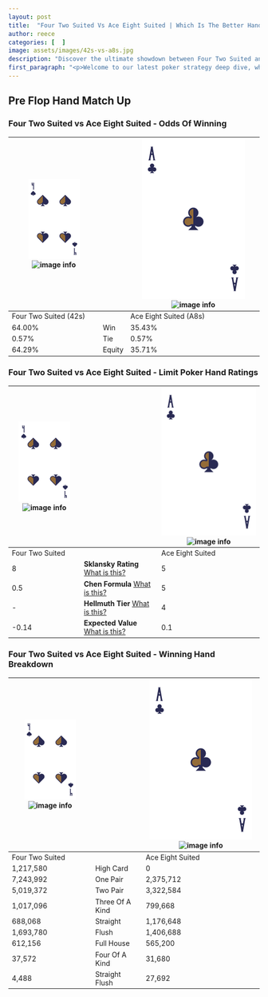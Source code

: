 ```yaml
---
layout: post
title:  "Four Two Suited Vs Ace Eight Suited | Which Is The Better Hand In Poker? A Complete Guide"
author: reece
categories: [  ]
image: assets/images/42s-vs-a8s.jpg
description: "Discover the ultimate showdown between Four Two Suited and Ace Eight Suited in poker! Uncover the odds, strategies, and scenarios where one hand triumphs over the other. Get ready to up your poker game with this thrilling analysis."
first_paragraph: "<p>Welcome to our latest poker strategy deep dive, where we're pitting two distinct hands against each other in a high-stakes showdown: Four Two Suited vs Ace Eight Suited.</p><p>In the dynamic world of poker, every decision counts, and knowing which hand holds the upper hand is key to your success at the table.</p><p>In this article, we'll dissect these two hands, explore the scenarios where one dominates the other, and equip you with the knowledge to make strategic choices that can tip the odds in your favor.</p><p>Get ready to unravel the intriguing dynamics of these poker hands and elevate your game to new heights.</p>"
---
```




[comment]: # (sp0)

## Pre Flop Hand Match Up

<div class="table hand-ratings" markdown="1"> 



### Four Two Suited vs Ace Eight Suited - Odds Of Winning


    
| ![image info](assets/images/hand1/4.png) ![image info](assets/images/hand1/2s.png) |  | ![image info](assets/images/hand2/A.png) ![image info](assets/images/hand2/8s.png) |
| -------- | -------- | -------- |
| Four Two Suited (42s) |  | Ace Eight Suited (A8s) |
| 64.00% | Win | 35.43% |
| 0.57% | Tie | 0.57% |
| 64.29% | Equity | 35.71% |




[comment]: # (sp1)



### Four Two Suited vs Ace Eight Suited - Limit Poker Hand Ratings


    
| ![image info](assets/images/hand1/4.png) ![image info](assets/images/hand1/2s.png) |  | ![image info](assets/images/hand2/A.png) ![image info](assets/images/hand2/8s.png) |
| -------- | -------- | -------- |
| Four Two Suited |  | Ace Eight Suited |
| 8 | **Sklansky Rating** [What is this?](/sklansky-rating-explained) | 5 |
| 0.5 | **Chen Formula** [What is this?](/chen-formula-explained) | 5 |
| - | **Hellmuth Tier** [What is this?](/Hellmuth-tier-explained) | 4 |
| -0.14 | **Expected Value** [What is this?](/expected-value-explained) | 0.1 |




[comment]: # (sp2)



### Four Two Suited vs Ace Eight Suited - Winning Hand Breakdown


    
| ![image info](assets/images/hand1/4.png) ![image info](assets/images/hand1/2s.png) |  | ![image info](assets/images/hand2/A.png) ![image info](assets/images/hand2/8s.png) |
| -------- | -------- | -------- |
| Four Two Suited |  | Ace Eight Suited |
| 1,217,580 | High Card | 0 |
| 7,243,992 | One Pair | 2,375,712 |
| 5,019,372 | Two Pair | 3,322,584 |
| 1,017,096 | Three Of A Kind | 799,668 |
| 688,068 | Straight | 1,176,648 |
| 1,693,780 | Flush | 1,406,688 |
| 612,156 | Full House | 565,200 |
| 37,572 | Four Of A Kind | 31,680 |
| 4,488 | Straight Flush | 27,692 |




[comment]: # (sp3)



</div>

[comment]: # (sp4)



[comment]: # (sp5)

